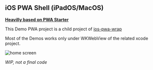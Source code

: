 ## iOS PWA Shell (iPadOS/MacOS)

[**Heavilly based on PWA Starter**](https://docs.pwabuilder.com/#/starter/quick-start)

This Demo PWA project is a child project of [ios-pwa-wrap](https://github.com/khmyznikov/ios-pwa-wrap)

Most of the Demos works only under WKWebView of the related xcode project.

![home screen](https://github.com/khmyznikov/ios-pwa-shell/assets/6115884/0f63859d-1ad2-4459-b6b6-18f6ac249e65)

_WIP, not a final code_
